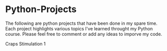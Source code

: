 # Python-Projects
The following are python projects that have been done in my spare time. Each project highlights various topics I've learned throught my Python course. Please feel free to comment or add any ideas to imporve my code.

Craps Stimulation 1
